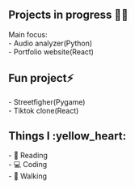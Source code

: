 <h2>Projects in progress 👨‍💻 </h2>
Main focus:
<br>
- Audio analyzer(Python)
<br>
- Portfolio website(React)

<h2>Fun project⚡</h2> 
- Streetfigher(Pygame)
<br>
- Tiktok clone(React)

<h2> Things I :yellow_heart: </h2>
- 📘  Reading
<br>
- 💻  Coding
<br>
- 🚶   Walking
